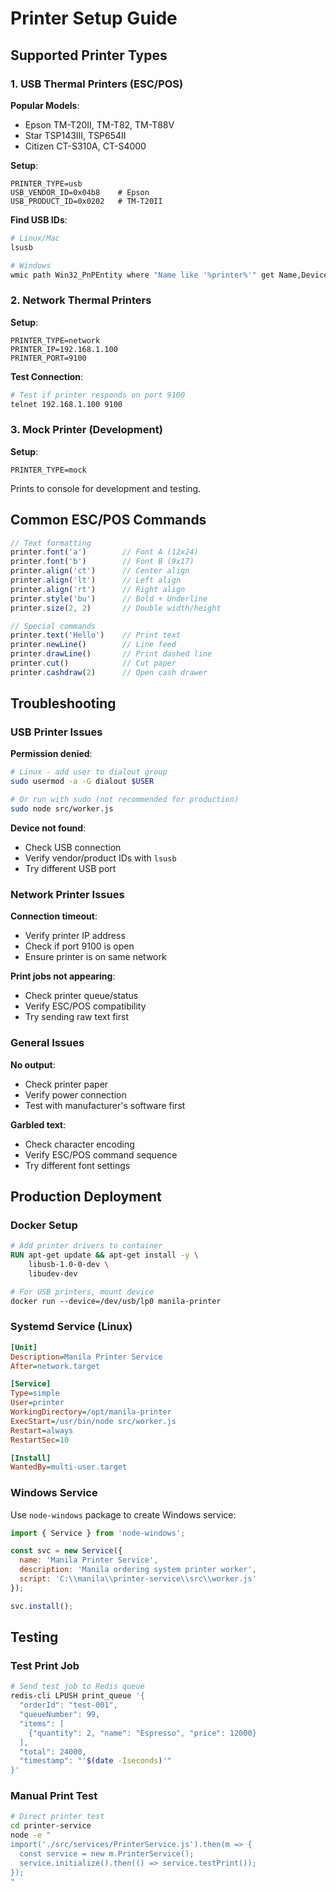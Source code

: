 # Printer Setup Guide

## Supported Printer Types

### 1. USB Thermal Printers (ESC/POS)

**Popular Models**:
- Epson TM-T20II, TM-T82, TM-T88V
- Star TSP143III, TSP654II
- Citizen CT-S310A, CT-S4000

**Setup**:
```env
PRINTER_TYPE=usb
USB_VENDOR_ID=0x04b8    # Epson
USB_PRODUCT_ID=0x0202   # TM-T20II
```

**Find USB IDs**:
```bash
# Linux/Mac
lsusb

# Windows
wmic path Win32_PnPEntity where "Name like '%printer%'" get Name,DeviceID
```

### 2. Network Thermal Printers

**Setup**:
```env
PRINTER_TYPE=network
PRINTER_IP=192.168.1.100
PRINTER_PORT=9100
```

**Test Connection**:
```bash
# Test if printer responds on port 9100
telnet 192.168.1.100 9100
```

### 3. Mock Printer (Development)

**Setup**:
```env
PRINTER_TYPE=mock
```

Prints to console for development and testing.

## Common ESC/POS Commands

```javascript
// Text formatting
printer.font('a')        // Font A (12x24)
printer.font('b')        // Font B (9x17)
printer.align('ct')      // Center align
printer.align('lt')      // Left align
printer.align('rt')      // Right align
printer.style('bu')      // Bold + Underline
printer.size(2, 2)       // Double width/height

// Special commands
printer.text('Hello')    // Print text
printer.newLine()        // Line feed
printer.drawLine()       // Print dashed line
printer.cut()            // Cut paper
printer.cashdraw(2)      // Open cash drawer
```

## Troubleshooting

### USB Printer Issues

**Permission denied**:
```bash
# Linux - add user to dialout group
sudo usermod -a -G dialout $USER

# Or run with sudo (not recommended for production)
sudo node src/worker.js
```

**Device not found**:
- Check USB connection
- Verify vendor/product IDs with `lsusb`
- Try different USB port

### Network Printer Issues

**Connection timeout**:
- Verify printer IP address
- Check if port 9100 is open
- Ensure printer is on same network

**Print jobs not appearing**:
- Check printer queue/status
- Verify ESC/POS compatibility
- Try sending raw text first

### General Issues

**No output**:
- Check printer paper
- Verify power connection
- Test with manufacturer's software first

**Garbled text**:
- Check character encoding
- Verify ESC/POS command sequence
- Try different font settings

## Production Deployment

### Docker Setup
```dockerfile
# Add printer drivers to container
RUN apt-get update && apt-get install -y \
    libusb-1.0-0-dev \
    libudev-dev

# For USB printers, mount device
docker run --device=/dev/usb/lp0 manila-printer
```

### Systemd Service (Linux)
```ini
[Unit]
Description=Manila Printer Service
After=network.target

[Service]
Type=simple
User=printer
WorkingDirectory=/opt/manila-printer
ExecStart=/usr/bin/node src/worker.js
Restart=always
RestartSec=10

[Install]
WantedBy=multi-user.target
```

### Windows Service
Use `node-windows` package to create Windows service:

```javascript
import { Service } from 'node-windows';

const svc = new Service({
  name: 'Manila Printer Service',
  description: 'Manila ordering system printer worker',
  script: 'C:\\manila\\printer-service\\src\\worker.js'
});

svc.install();
```

## Testing

### Test Print Job
```bash
# Send test job to Redis queue
redis-cli LPUSH print_queue '{
  "orderId": "test-001",
  "queueNumber": 99,
  "items": [
    {"quantity": 2, "name": "Espresso", "price": 12000}
  ],
  "total": 24000,
  "timestamp": "'$(date -Iseconds)'"
}'
```

### Manual Print Test
```bash
# Direct printer test
cd printer-service
node -e "
import('./src/services/PrinterService.js').then(m => {
  const service = new m.PrinterService();
  service.initialize().then(() => service.testPrint());
});
"
```
